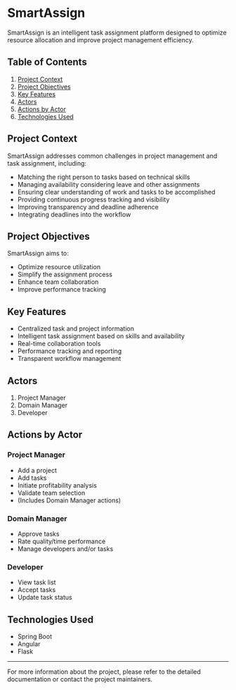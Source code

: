 # SmartAssign

SmartAssign is an intelligent task assignment platform designed to optimize resource allocation and improve project management efficiency.

## Table of Contents
1. [Project Context](#project-context)
2. [Project Objectives](#project-objectives)
3. [Key Features](#key-features)
4. [Actors](#actors)
5. [Actions by Actor](#actions-by-actor)
6. [Technologies Used](#technologies-used)

## Project Context

SmartAssign addresses common challenges in project management and task assignment, including:
- Matching the right person to tasks based on technical skills
- Managing availability considering leave and other assignments
- Ensuring clear understanding of work and tasks to be accomplished
- Providing continuous progress tracking and visibility
- Improving transparency and deadline adherence
- Integrating deadlines into the workflow

## Project Objectives

SmartAssign aims to:
- Optimize resource utilization
- Simplify the assignment process
- Enhance team collaboration
- Improve performance tracking

## Key Features

- Centralized task and project information
- Intelligent task assignment based on skills and availability
- Real-time collaboration tools
- Performance tracking and reporting
- Transparent workflow management

## Actors

1. Project Manager
2. Domain Manager
3. Developer

## Actions by Actor

### Project Manager
- Add a project
- Add tasks
- Initiate profitability analysis
- Validate team selection
- (Includes Domain Manager actions)

### Domain Manager
- Approve tasks
- Rate quality/time performance
- Manage developers and/or tasks

### Developer
- View task list
- Accept tasks
- Update task status

## Technologies Used

- Spring Boot
- Angular
- Flask

---

For more information about the project, please refer to the detailed documentation or contact the project maintainers.
